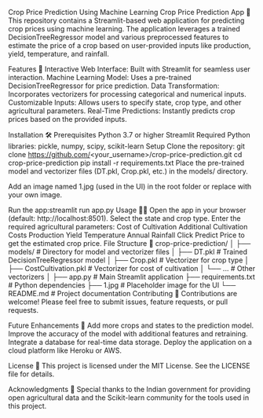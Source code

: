 Crop Price Prediction Using Machine Learning
Crop Price Prediction App 🌾
This repository contains a Streamlit-based web application for predicting crop prices using machine learning. The application leverages a trained DecisionTreeRegressor model and various preprocessed features to estimate the price of a crop based on user-provided inputs like production, yield, temperature, and rainfall.

Features 🚀
Interactive Web Interface: Built with Streamlit for seamless user interaction.
Machine Learning Model: Uses a pre-trained DecisionTreeRegressor for price prediction.
Data Transformation: Incorporates vectorizers for processing categorical and numerical inputs.
Customizable Inputs: Allows users to specify state, crop type, and other agricultural parameters.
Real-Time Predictions: Instantly predicts crop prices based on the provided inputs.


Installation 🛠️
Prerequisites
Python 3.7 or higher
Streamlit
Required Python libraries: pickle, numpy, scipy, scikit-learn
Setup
Clone the repository:
git clone https://github.com/<your_username>/crop-price-prediction.git
cd crop-price-prediction
pip install -r requirements.txt
Place the pre-trained model and vectorizer files (DT.pkl, Crop.pkl, etc.) in the models/ directory.

Add an image named 1.jpg (used in the UI) in the root folder or replace with your own image.

Run the app:streamlit run app.py
Usage 🧑‍🌾
Open the app in your browser (default: http://localhost:8501).
Select the state and crop type.
Enter the required agricultural parameters:
Cost of Cultivation
Additional Cultivation Costs
Production
Yield
Temperature
Annual Rainfall
Click Predict Price to get the estimated crop price.
File Structure 📁
crop-price-prediction/
│
├── models/                 # Directory for model and vectorizer files
│   ├── DT.pkl              # Trained DecisionTreeRegressor model
│   ├── Crop.pkl            # Vectorizer for crop type
│   ├── CostCultivation.pkl # Vectorizer for cost of cultivation
│   └── ...                 # Other vectorizers
│
├── app.py                  # Main Streamlit application
├── requirements.txt        # Python dependencies
├── 1.jpg                   # Placeholder image for the UI
└── README.md               # Project documentation
Contributing 🤝
Contributions are welcome! Please feel free to submit issues, feature requests, or pull requests.

Future Enhancements 🌟
Add more crops and states to the prediction model.
Improve the accuracy of the model with additional features and retraining.
Integrate a database for real-time data storage.
Deploy the application on a cloud platform like Heroku or AWS.

License 📝
This project is licensed under the MIT License. See the LICENSE file for details.

Acknowledgments 🙏
Special thanks to the Indian government for providing open agricultural data and the Scikit-learn community for the tools used in this project.
